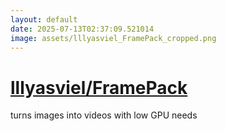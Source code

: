 ```yaml
---
layout: default
date: 2025-07-13T02:37:09.521014
image: assets/lllyasviel_FramePack_cropped.png
---
```


# [lllyasviel/FramePack](https://github.com/lllyasviel/FramePack)

turns images into videos with low GPU needs
